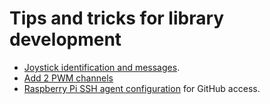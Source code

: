 # Tips and tricks for library development

* [Joystick identification and messages](joystick.md).
* [Add 2 PWM channels](pwm.md)
* [Raspberry Pi SSH agent configuration](ssh-agent.md) for GitHub access.
